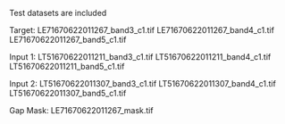 Test datasets are included

Target:
LE71670622011267_band3_c1.tif
LE71670622011267_band4_c1.tif
LE71670622011267_band5_c1.tif

Input 1:
LT51670622011211_band3_c1.tif
LT51670622011211_band4_c1.tif
LT51670622011211_band5_c1.tif

Input 2:
LT51670622011307_band3_c1.tif
LT51670622011307_band4_c1.tif
LT51670622011307_band5_c1.tif

Gap Mask:
LE71670622011267_mask.tif